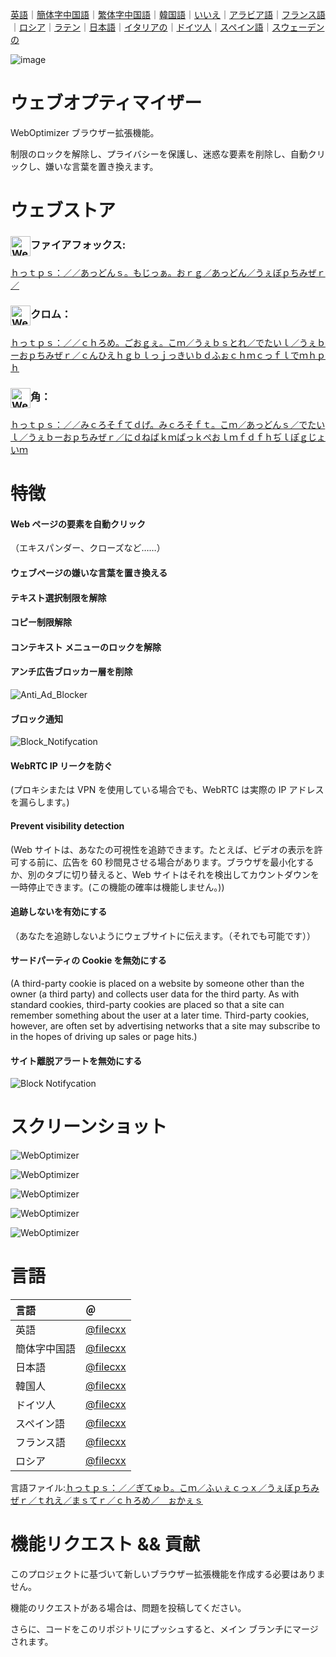 [英語](./README.md)｜[簡体字中国語](./README.zh-CN.md)｜[繁体字中国語](./README.zh-TW.md)｜[韓国語](./README.ko.md)｜[いいえ](./README.hi.md)｜[アラビア語](./README.ar.md)｜[フランス語](./README.fr.md)｜[ロシア](./README.ru.md)｜[ラテン](./README.la.md)｜[日本語](./README.ja.md)｜[イタリアの](./README.it.md)｜[ドイツ人](./README.de.md)｜[スペイン語](./README.es.md)｜[スウェーデンの](./README.sv.md)

![image](chrome/icons/icon.png)

# ウェブオプティマイザー

WebOptimizer ブラウザー拡張機能。

制限のロックを解除し、プライバシーを保護し、迷惑な要素を削除し、自動クリックし、嫌いな言葉を置き換えます。

# ウェブストア

### <img src="webstore/images/firefox.png" width="32" height="32" alt="WebOptimizer Firefox" align="center" />ファイアフォックス:

[ｈっｔｐｓ：／／あっどんｓ。もじっぁ。おｒｇ／あっどん／うぇぼｐちみぜｒ／](https://addons.mozilla.org/addon/weboptimizer/)

### <img src="webstore/images/chrome.png" width="32" height="32" alt="WebOptimizer Chrome" align="center" />クロム：

[ｈっｔｐｓ：／／ｃｈろめ。ごおｇぇ。こｍ／うぇｂｓとれ／でたいｌ／うぇｂーおｐちみぜｒ／ｃんひえｈｇｂｌっｊっきいｂｄふぉｃｈｍｃっｆｌでｍｈｐｈ](https://chrome.google.com/webstore/detail/web-optimizer/cnhiehgbljjkkiibdfochmcffldemhph)

### <img src="webstore/images/edge.png" width="32" height="32" alt="WebOptimizer Edge" align="center" />角：

[ｈっｔｐｓ：／／みｃろそｆてｄげ。みｃろそｆｔ。こｍ／あっどんｓ／でたいｌ／うぇｂーおｐちみぜｒ／にｄねばｋｍぱっｋぺおｌｍｆｄｆｈぢｌぽｇじょいｍ](https://microsoftedge.microsoft.com/addons/detail/web-optimizer/nidnebakmpakkpeolmfdfhdilpogjoim)

# 特徴

#### Web ページの要素を自動クリック

（エキスパンダー、クローズなど……）

#### ウェブページの嫌いな言葉を置き換える

#### テキスト選択制限を解除

#### コピー制限解除

#### コンテキスト メニューのロックを解除

#### アンチ広告ブロッカー層を削除

![Anti_Ad_Blocker](chrome/images/anti_adblock.png)

#### ブロック通知

![Block_Notifycation](chrome/images/notification.png)

#### WebRTC IP リークを防ぐ

(プロキシまたは VPN を使用している場合でも、WebRTC は実際の IP アドレスを漏らします。)

#### Prevent visibility detection

(Web サイトは、あなたの可視性を追跡できます。たとえば、ビデオの表示を許可する前に、広告を 60 秒間見させる場合があります。ブラウザを最小化するか、別のタブに切り替えると、Web サイトはそれを検出してカウントダウンを一時停止できます。(この機能の確率は機能しません。))

#### 追跡しないを有効にする

（あなたを追跡しないようにウェブサイトに伝えます。（それでも可能です））

#### サードパーティの Cookie を無効にする

(A third-party cookie is placed on a website by someone other than the owner (a third party) and collects user data for the third party. As with standard cookies, third-party cookies are placed so that a site can remember something about the user at a later time. Third-party cookies, however, are often set by advertising networks that a site may subscribe to in the hopes of driving up sales or page hits.)

#### サイト離脱アラートを無効にする

![Block Notifycation](chrome/images/leave_this_site.png)

# スクリーンショット

![WebOptimizer](screenshots/1.png)

![WebOptimizer](screenshots/2.png)

![WebOptimizer](screenshots/3.png)

![WebOptimizer](screenshots/auto_click.png)

![WebOptimizer](screenshots/replace_words_google.png)

# 言語

| 言語     | ＠                                      |
| :----- | :------------------------------------- |
| 英語     | [@filecxx](https://github.com/filecxx) |
| 簡体字中国語 | [@filecxx](https://github.com/filecxx) |
| 日本語    | [@filecxx](https://github.com/filecxx) |
| 韓国人    | [@filecxx](https://github.com/filecxx) |
| ドイツ人   | [@filecxx](https://github.com/filecxx) |
| スペイン語  | [@filecxx](https://github.com/filecxx) |
| フランス語  | [@filecxx](https://github.com/filecxx) |
| ロシア    | [@filecxx](https://github.com/filecxx) |

言語ファイル:[ｈっｔｐｓ：／／ぎてゅｂ。こｍ／ふぃぇｃっｘ／うぇぼｐちみぜｒ／ｔれえ／まｓてｒ／ｃｈろめ／＿ぉかぇｓ](https://github.com/filecxx/WebOptimizer/tree/master/chrome/_locales)

# 機能リクエスト && 貢献

このプロジェクトに基づいて新しいブラウザー拡張機能を作成する必要はありません。

機能のリクエストがある場合は、問題を投稿してください。

さらに、コードをこのリポジトリにプッシュすると、メイン ブランチにマージされます。
